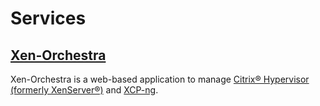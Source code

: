 # Services

## [Xen-Orchestra](./xen-orchestra/)

Xen-Orchestra is a web-based application to manage
[Citrix&reg; Hypervisor (formerly XenServer&reg;)](https://xenserver.org/) and
[XCP-ng](https://xcp-ng.org/).
